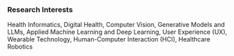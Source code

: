 ### Research Interests

Health Informatics, Digital Health, Computer Vision, Generative Models and LLMs, Applied Machine Learning and Deep Learning, User Experience (UX), Wearable Technology, Human-Computer Interaction (HCI), Healthcare Robotics
